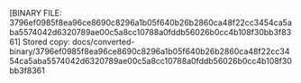 [BINARY FILE: 3796ef0985f8ea96ce8690c8296a1b05f640b26b2860ca48f22cc3454ca5aba5574042d6320789ae00c5a8cc10788a0fddb56026b0cc4b108f30bb3f8361]
Stored copy: docs/converted-binary/3796ef0985f8ea96ce8690c8296a1b05f640b26b2860ca48f22cc3454ca5aba5574042d6320789ae00c5a8cc10788a0fddb56026b0cc4b108f30bb3f8361
